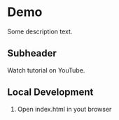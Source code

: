 # Demo

Some description text.

## Subheader

Watch tutorial on YouTube.

## Local Development

1. Open index.html in yout browser
